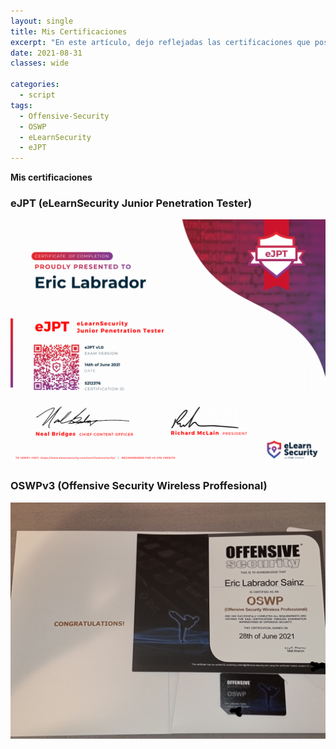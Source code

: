 ```yaml
---
layout: single
title: Mis Certificaciones
excerpt: "En este artículo, dejo reflejadas las certificaciones que poseo."
date: 2021-08-31
classes: wide

categories:
  - script
tags:
  - Offensive-Security
  - OSWP
  - eLearnSecurity
  - eJPT
---
```


**Mis certificaciones**

<h3>eJPT (eLearnSecurity Junior Penetration Tester)</h3>

![](/assets/images/certs/eJPT.png)

<h3>OSWPv3 (Offensive Security Wireless Proffesional)</h3>

![](/assets/images/certs/oswp.jpg)

